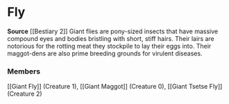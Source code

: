 ﻿---
creature_family: Fly
id: '136'
name: Fly
rarity: Common
source: '[[DATABASE/source/Bestiary 2|Bestiary 2]]'
trait: null
type: Creature Family

---
# Fly

**Source** [[Bestiary 2]] 
Giant flies are pony-sized insects that have massive compound eyes and bodies bristling with short, stiff hairs. Their lairs are notorious for the rotting meat they stockpile to lay their eggs into. Their maggot-dens are also prime breeding grounds for virulent diseases.

### Members

[[Giant Fly]] (Creature 1), [[Giant Maggot]] (Creature 0), [[Giant Tsetse Fly]] (Creature 2)